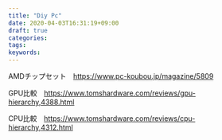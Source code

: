 ```yaml
---
title: "Diy Pc"
date: 2020-04-03T16:31:19+09:00
draft: true
categories:
tags:
keywords:
---
```




AMDチップセット　https://www.pc-koubou.jp/magazine/5809

GPU比較　https://www.tomshardware.com/reviews/gpu-hierarchy,4388.html

CPU比較　https://www.tomshardware.com/reviews/cpu-hierarchy,4312.html

